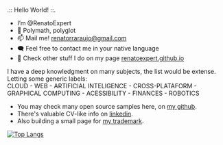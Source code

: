 .:: Hello World! ::.
 - I’m @RenatoExpert
 - 🧠 Polymath, polyglot
 - 📫 Mail me! renatorraraujo@gmail.com
 - 🗨️ Feel free to contact me in your native language
 - 🎨 Check other stuff I do on my page <a href='https://renatoexpert.github.io'>renatoexpert.github.io</a>

I have a deep knowledgment on many subjects, the list would be extense. <br>
Letting some generic labels:<br>
CLOUD - WEB - ARTIFICIAL INTELIGENCE - CROSS-PLATAFORM - GRAPHICAL COMPUTING - ACESSIBILITY - FINANCES - ROBOTICS

- You may check many open source samples here, on <a href='https://github.com/RenatoExpert?tab=repositories'>my github</a>.
- There's valuable CV-like info on <a href='https://www.linkedin.com/in/renatoexpert/'>linkedin</a>.
- Also building a small page for <a href='https://shogunautomacao.com.br/'>my trademark</a>.

[![Top Langs](https://github-readme-stats.vercel.app/api/top-langs/?username=Renatoexpert&hide=html,css&layout=compact&langs_count=10)](https://github.com/renatoexpert)
